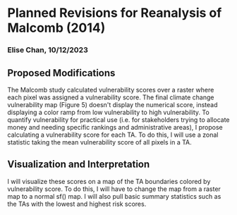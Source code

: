 # Planned Revisions for Reanalysis of Malcomb (2014)
### Elise Chan, 10/12/2023

## Proposed Modifications
The Malcomb study calculated vulnerability scores over a raster where each pixel was assigned a vulnerability score. The final climate change vulnerability map (Figure 5) doesn't display the numerical score, instead displaying a color ramp from low vulnerability to high vulnerability. To quantify vulnerability for practical use (i.e. for stakeholders trying to allocate money and needing specific rankings and administrative areas), I propose calculating a vulnerability score for each TA. To do this, I will use a zonal statistic taking the mean vulnerability score of all pixels in a TA.

## Visualization and Interpretation
I will visualize these scores on a map of the TA boundaries colored by vulnerability score. To do this, I will have to change the map from a raster map to a normal sf() map. I will also pull basic summary statistics such as the TAs with the lowest and highest risk scores.


